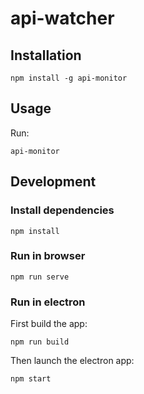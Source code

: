 # api-watcher

## Installation
```
npm install -g api-monitor
```

## Usage
Run: 
```
api-monitor
```

## Development
### Install dependencies
```
npm install
```

### Run in browser
``` 
npm run serve
```

### Run in electron
First build the app:
```
npm run build
```
Then launch the electron app:
```
npm start
```